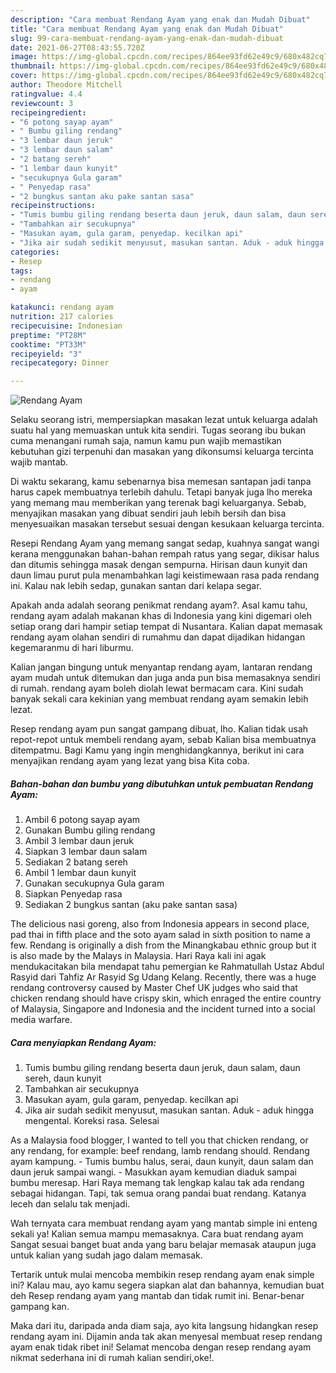 ```yaml
---
description: "Cara membuat Rendang Ayam yang enak dan Mudah Dibuat"
title: "Cara membuat Rendang Ayam yang enak dan Mudah Dibuat"
slug: 99-cara-membuat-rendang-ayam-yang-enak-dan-mudah-dibuat
date: 2021-06-27T08:43:55.720Z
image: https://img-global.cpcdn.com/recipes/864ee93fd62e49c9/680x482cq70/rendang-ayam-foto-resep-utama.jpg
thumbnail: https://img-global.cpcdn.com/recipes/864ee93fd62e49c9/680x482cq70/rendang-ayam-foto-resep-utama.jpg
cover: https://img-global.cpcdn.com/recipes/864ee93fd62e49c9/680x482cq70/rendang-ayam-foto-resep-utama.jpg
author: Theodore Mitchell
ratingvalue: 4.4
reviewcount: 3
recipeingredient:
- "6 potong sayap ayam"
- " Bumbu giling rendang"
- "3 lembar daun jeruk"
- "3 lembar daun salam"
- "2 batang sereh"
- "1 lembar daun kunyit"
- "secukupnya Gula garam"
- " Penyedap rasa"
- "2 bungkus santan aku pake santan sasa"
recipeinstructions:
- "Tumis bumbu giling rendang beserta daun jeruk, daun salam, daun sereh, daun kunyit"
- "Tambahkan air secukupnya"
- "Masukan ayam, gula garam, penyedap. kecilkan api"
- "Jika air sudah sedikit menyusut, masukan santan. Aduk - aduk hingga mengental. Koreksi rasa. Selesai"
categories:
- Resep
tags:
- rendang
- ayam

katakunci: rendang ayam 
nutrition: 217 calories
recipecuisine: Indonesian
preptime: "PT28M"
cooktime: "PT33M"
recipeyield: "3"
recipecategory: Dinner

---
```



![Rendang Ayam](https://img-global.cpcdn.com/recipes/864ee93fd62e49c9/680x482cq70/rendang-ayam-foto-resep-utama.jpg)

Selaku seorang istri, mempersiapkan masakan lezat untuk keluarga adalah suatu hal yang memuaskan untuk kita sendiri. Tugas seorang ibu bukan cuma menangani rumah saja, namun kamu pun wajib memastikan kebutuhan gizi terpenuhi dan masakan yang dikonsumsi keluarga tercinta wajib mantab.

Di waktu  sekarang, kamu sebenarnya bisa memesan santapan jadi tanpa harus capek membuatnya terlebih dahulu. Tetapi banyak juga lho mereka yang memang mau memberikan yang terenak bagi keluarganya. Sebab, menyajikan masakan yang dibuat sendiri jauh lebih bersih dan bisa menyesuaikan masakan tersebut sesuai dengan kesukaan keluarga tercinta. 

Resepi Rendang Ayam yang memang sangat sedap, kuahnya sangat wangi kerana menggunakan bahan-bahan rempah ratus yang segar, dikisar halus dan ditumis sehingga masak dengan sempurna. Hirisan daun kunyit dan daun limau purut pula menambahkan lagi keistimewaan rasa pada rendang ini. Kalau nak lebih sedap, gunakan santan dari kelapa segar.

Apakah anda adalah seorang penikmat rendang ayam?. Asal kamu tahu, rendang ayam adalah makanan khas di Indonesia yang kini digemari oleh setiap orang dari hampir setiap tempat di Nusantara. Kalian dapat memasak rendang ayam olahan sendiri di rumahmu dan dapat dijadikan hidangan kegemaranmu di hari liburmu.

Kalian jangan bingung untuk menyantap rendang ayam, lantaran rendang ayam mudah untuk ditemukan dan juga anda pun bisa memasaknya sendiri di rumah. rendang ayam boleh diolah lewat bermacam cara. Kini sudah banyak sekali cara kekinian yang membuat rendang ayam semakin lebih lezat.

Resep rendang ayam pun sangat gampang dibuat, lho. Kalian tidak usah repot-repot untuk membeli rendang ayam, sebab Kalian bisa membuatnya ditempatmu. Bagi Kamu yang ingin menghidangkannya, berikut ini cara menyajikan rendang ayam yang lezat yang bisa Kita coba.

<!--inarticleads1-->

##### Bahan-bahan dan bumbu yang dibutuhkan untuk pembuatan Rendang Ayam:

1. Ambil 6 potong sayap ayam
1. Gunakan  Bumbu giling rendang
1. Ambil 3 lembar daun jeruk
1. Siapkan 3 lembar daun salam
1. Sediakan 2 batang sereh
1. Ambil 1 lembar daun kunyit
1. Gunakan secukupnya Gula garam
1. Siapkan  Penyedap rasa
1. Sediakan 2 bungkus santan (aku pake santan sasa)


The delicious nasi goreng, also from Indonesia appears in second place, pad thai in fifth place and the soto ayam salad in sixth position to name a few. Rendang is originally a dish from the Minangkabau ethnic group but it is also made by the Malays in Malaysia. Hari Raya kali ini agak mendukacitakan bila mendapat tahu pemergian ke Rahmatullah Ustaz Abdul Rasyid dari Tahfiz Ar Rasyid Sg Udang Kelang. Recently, there was a huge rendang controversy caused by Master Chef UK judges who said that chicken rendang should have crispy skin, which enraged the entire country of Malaysia, Singapore and Indonesia and the incident turned into a social media warfare. 

<!--inarticleads2-->

##### Cara menyiapkan Rendang Ayam:

1. Tumis bumbu giling rendang beserta daun jeruk, daun salam, daun sereh, daun kunyit
1. Tambahkan air secukupnya
1. Masukan ayam, gula garam, penyedap. kecilkan api
1. Jika air sudah sedikit menyusut, masukan santan. Aduk - aduk hingga mengental. Koreksi rasa. Selesai


As a Malaysia food blogger, I wanted to tell you that chicken rendang, or any rendang, for example: beef rendang, lamb rendang should. Rendang ayam kampung. - Tumis bumbu halus, serai, daun kunyit, daun salam dan daun jeruk sampai wangi. - Masukkan ayam kemudian diaduk sampai bumbu meresap. Hari Raya memang tak lengkap kalau tak ada rendang sebagai hidangan. Tapi, tak semua orang pandai buat rendang. Katanya leceh dan selalu tak menjadi. 

Wah ternyata cara membuat rendang ayam yang mantab simple ini enteng sekali ya! Kalian semua mampu memasaknya. Cara buat rendang ayam Sangat sesuai banget buat anda yang baru belajar memasak ataupun juga untuk kalian yang sudah jago dalam memasak.

Tertarik untuk mulai mencoba membikin resep rendang ayam enak simple ini? Kalau mau, ayo kamu segera siapkan alat dan bahannya, kemudian buat deh Resep rendang ayam yang mantab dan tidak rumit ini. Benar-benar gampang kan. 

Maka dari itu, daripada anda diam saja, ayo kita langsung hidangkan resep rendang ayam ini. Dijamin anda tak akan menyesal membuat resep rendang ayam enak tidak ribet ini! Selamat mencoba dengan resep rendang ayam nikmat sederhana ini di rumah kalian sendiri,oke!.

